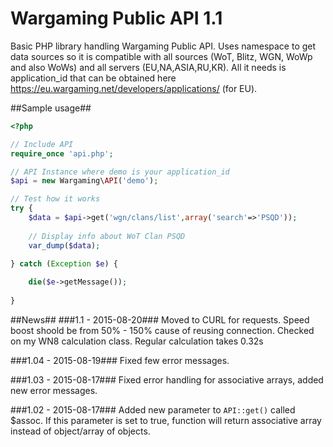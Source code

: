# Wargaming Public API 1.1
Basic PHP library handling Wargaming Public API. Uses namespace to get data sources so it is compatible with all sources (WoT, Blitz, WGN, WoWp and also WoWs) and all servers (EU,NA,ASIA,RU,KR). All it needs is application_id that can be obtained here https://eu.wargaming.net/developers/applications/ (for EU).

##Sample usage##
``` php
<?php

// Include API
require_once 'api.php';

// API Instance where demo is your application_id
$api = new Wargaming\API('demo');

// Test how it works
try {
	$data = $api->get('wgn/clans/list',array('search'=>'PSQD'));
	
	// Display info about WoT Clan PSQD
	var_dump($data);
	
} catch (Exception $e) {

	die($e->getMessage());
	
}
```

##News##
###1.1 - 2015-08-20###
Moved to CURL for requests. Speed boost shoold be from 50% - 150% cause of reusing connection. Checked on my WN8 calculation class. Regular calculation takes 0.32s

###1.04 - 2015-08-19###
Fixed few error messages.

###1.03 - 2015-08-17###
Fixed error handling for associative arrays, added new error messages.

###1.02 - 2015-08-17###
Added new parameter to `API::get()` called $assoc. If this parameter is set to true, function will return associative array instead of object/array of objects.